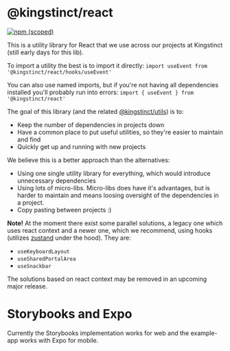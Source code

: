 # @kingstinct/react

[![npm (scoped)](https://img.shields.io/npm/v/@kingstinct/react?style=for-the-badge)](https://www.npmjs.com/package/@kingstinct/react)

This is a utility library for React that we use across our projects at Kingstinct (still early days for this lib).

To import a utility the best is to import it directly:
`import useEvent from '@kingstinct/react/hooks/useEvent'`

You can also use named imports, but if you're not having all dependencies installed you'll probably run into errors:
`import { useEvent } from '@kingstinct/react'`

The goal of this library (and the related [@kingstinct/utils](https://github.com/Kingstinct/utils)) is to:
- Keep the number of dependencies in projects down
- Have a common place to put useful utilities, so they're easier to maintain and find
- Quickly get up and running with new projects

We believe this is a better approach than the alternatives:
- Using one single utility library for everything, which would introduce unnecessary dependencies
- Using lots of micro-libs. Micro-libs does have it's advantages, but is harder to maintain and means loosing oversight of the dependencies in a project.
- Copy pasting between projects :)


**Note!** At the moment there exist some parallel solutions, a legacy one which uses react context and a newer one, which we recommend, using hooks (utilizes [zustand](https://github.com/pmndrs/zustand) under the hood). They are:

- `useKeyboardLayout`
- `useSharedPortalArea`
- `useSnackbar`

The solutions based on react context may be removed in an upcoming major release.

# Storybooks and Expo
Currently the Storybooks implementation works for web and the example-app works with Expo for mobile.
